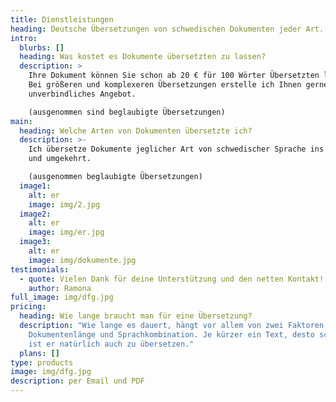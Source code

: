 ```yaml
---
title: Dienstleistungen
heading: Deutsche Übersetzungen von schwedischen Dokumenten jeder Art.
intro:
  blurbs: []
  heading: Was kostet es Dokumente übersetzten zu lassen?
  description: >
    Ihre Dokument können Sie schon ab 20 € für 100 Wörter Übersetzten lassen.
    Bei größeren und komplexeren Übersetzungen erstelle ich Ihnen gerne ein
    unverbindliches Angebot.

    (ausgenommen sind beglaubigte Übersetzungen)
main:
  heading: Welche Arten von Dokumenten übersetzte ich?
  description: >-
    Ich übersetze Dokumente jeglicher Art von schwedischer Sprache ins deutsche
    und umgekehrt.

    (ausgenommen beglaubigte Übersetzungen)
  image1:
    alt: er
    image: img/2.jpg
  image2:
    alt: er
    image: img/er.jpg
  image3:
    alt: er
    image: img/dokumente.jpg
testimonials:
  - quote: Vielen Dank für deine Unterstützung und den netten Kontakt! Vi ses
    author: Ramona
full_image: img/dfg.jpg
pricing:
  heading: Wie lange braucht man für eine Übersetzung?
  description: "Wie lange es dauert, hängt vor allem von zwei Faktoren ab:
    Dokumentenlänge und Sprachkombination. Je kürzer ein Text, desto schneller
    ist er natürlich auch zu übersetzen."
  plans: []
type: products
image: img/dfg.jpg
description: per Email und PDF
---
```

